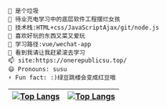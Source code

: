 

```

💬 是个垃圾
🔭 待业充电学习中的底层软件工程摆烂女孩
🌱 技术栈:HTML+css/JavaScriptAjax/git/node.js
👯 喜欢好玩的东西又菜又爱玩
🤔 学习路径:vue/wechat-app
💬 看到我请让我赶紧滚去学习
📫 site:https://onerepublicsu.top/
😄 Pronouns: susu
⚡ Fun fact: :)绿豆跳楼会变成红豆哦
```



[![Top Langs](https://github-readme-stats.vercel.app/api/top-langs/?username=OneRepublicSu&show_icons=true&count_private=true&theme=graywhite)](https://github.com/OneRepublicSu/github-readme-stats) |  [![Top Langs](https://activity-graph.herokuapp.com/graph?username=OneRepublicSu&theme=github-light&line=dfe1e4&point=dfe1e4)](https://github.com/OneRepublicSu/github-readme-stats)
:-------------------------:|:-------------------------:
